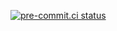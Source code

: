 [![pre-commit.ci status](https://results.pre-commit.ci/badge/github/GuillermoFidalgo/master-thesis/main.svg?badge_token=9rLIzEHJREKW3AFA8tWj5w)](https://results.pre-commit.ci/latest/github/GuillermoFidalgo/master-thesis/main?badge_token=9rLIzEHJREKW3AFA8tWj5w)
